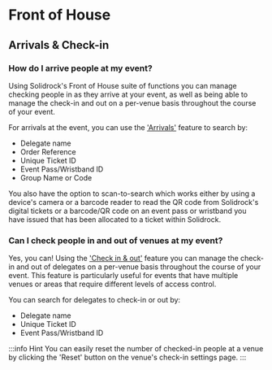 # Front of House

## Arrivals & Check-in

### How do I arrive people at my event?

Using Solidrock's Front of House suite of functions you can manage checking people in as they arrive at your event, as well as being able to manage the check-in and out on a per-venue basis throughout the course of your event.

For arrivals at the event, you can use the ['Arrivals'](/guide/front-of-house/arrivals) feature to search by:

-   Delegate name
-   Order Reference
-   Unique Ticket ID
-   Event Pass/Wristband ID
-   Group Name or Code

You also have the option to scan-to-search which works either by using a device's camera or a barcode reader to read the QR code from Solidrock's digital tickets or a barcode/QR code on an event pass or wristband you have issued that has been allocated to a ticket within Solidrock.

### Can I check people in and out of venues at my event?

Yes, you can! Using the ['Check in & out'](/guide/front-of-house/check-in-out) feature you can manage the check-in and out of delegates on a per-venue basis throughout the course of your event. This feature is particularly useful for events that have multiple venues or areas that require different levels of access control.

You can search for delegates to check-in or out by:

-   Delegate name
-   Unique Ticket ID
-   Event Pass/Wristband ID

:::info Hint
You can easily reset the number of checked-in people at a venue by clicking the 'Reset' button on the venue's check-in settings page.
:::
